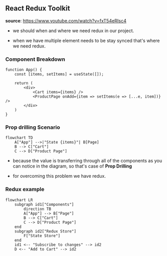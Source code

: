 ## React Redux Toolkit

**source**: https://www.youtube.com/watch?v=fxT54eRIsc4

- we should when and where we need redux in our project.

- when we have multiple element needs to be stay synced that's where we need redux.

### Component Breakdown

```
function App() {
    const [items, setItems] = useState([]);

    return (
        <div>
            <Cart items={items} />
            <ProductPage onAdd={item => setItems(e => [...e, item])} />
        </div>
    )
}
```

### Prop drilling Scenario

```mermaid
flowchart TD
    A["App"] -->|"State {items}"| B[Page]
    B --> C["Cart"]
    C --> D["Product Page"]
```

- because the value is transferring through all of the components as you can notice in
  the diagram, so that's case of **Prop Drilling**

- for overcoming this problem we have redux.

### Redux example

```mermaid
flowchart LR
    subgraph id1["Components"]
        direction TB
        A["App"] --> B["Page"]
        B --> C["Cart"]
        C --> D["Product Page"]
    end
    subgraph id2["Redux Store"]
        F["State Store"]
    end
    id1 <-- "Subscribe to changes" --> id2
    D <-- "Add to Cart" --> id2
```
